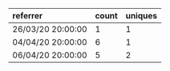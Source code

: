 | referrer          | count | uniques |
| :---------------- | :---- | :------ |
| 26/03/20 20:00:00 | 1     | 1       |
| 04/04/20 20:00:00 | 6     | 1       |
| 06/04/20 20:00:00 | 5     | 2       |